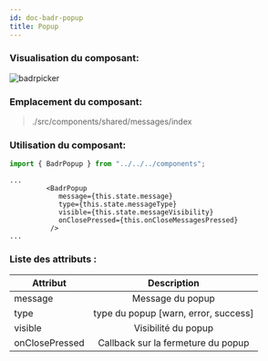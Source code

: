 ```yaml
---
id: doc-badr-popup
title: Popup
---
```


### Visualisation du composant:

![badrpicker](assets/Badrpopup.gif)

### Emplacement du composant:

> ./src/components/shared/messages/index

### Utilisation du composant:

```javascript
import { BadrPopup } from "../../../components";
```

```JSX
...
         <BadrPopup
            message={this.state.message}
            type={this.state.messageType}
            visible={this.state.messageVisibility}
            onClosePressed={this.onCloseMessagesPressed}
          />
...
```

### Liste des attributs :

| Attribut       |             Description              |
| -------------- | :----------------------------------: |
| message        |           Message du popup           |
| type           | type du popup [warn, error, success] |
| visible        |         Visibilité du popup          |
| onClosePressed |  Callback sur la fermeture du popup  |
